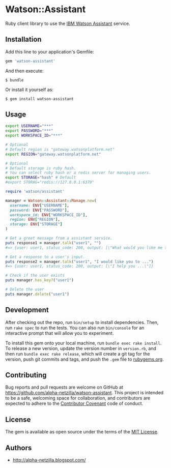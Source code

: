 # Watson::Assistant

Ruby client library to use the [IBM Watson Assistant][wc] service.

## Installation

Add this line to your application's Gemfile:

```ruby
gem 'watson-assistant'
```

And then execute:

    $ bundle

Or install it yourself as:

    $ gem install watson-assistant

## Usage
```sh
export USERNAME="***"
export PASSWORD="***"
export WORKSPACE_ID="***"

# Optional
# Default region is "gateway.watsonplatform.net"
export REGION="gateway.watsonplatform.net"

# Optional
# Default storage is ruby hash.
# You can select ruby hash or a redis server for managing users.
export STORAGE="hash" # Default
#export STORAG="redis://127.0.0.1:6379"
```

```ruby
require 'watson/assistant'

manager = Watson::Assistant::Manage.new(
  username: ENV["USERNAME"],
  password: ENV["PASSWORD"],
  workspace_id: ENV["WORKSPACE_ID"],
  region: ENV["REGION"],
  storage: ENV["STORAGE"]
)

# Get a greet message from a assistant service.
puts response1 = manager.talk("user1", "")
#=> {user: user1, status_code: 200, output: [\"What would you like me to do?\"]}

# Get a response to a user's input.
puts response2 = manager.talk("user1", "I would like you to ...")
#=> {user: user1, status_code: 200, output: [\"I help you ...\"]}

# Check if the user exists
puts manager.has_key?("user1")

# Delete the user
puts manager.delete("user1")
```

## Development

After checking out the repo, run `bin/setup` to install dependencies. Then, run `rake spec` to run the tests. You can also run `bin/console` for an interactive prompt that will allow you to experiment.

To install this gem onto your local machine, run `bundle exec rake install`. To release a new version, update the version number in `version.rb`, and then run `bundle exec rake release`, which will create a git tag for the version, push git commits and tags, and push the `.gem` file to [rubygems.org](https://rubygems.org).

## Contributing

Bug reports and pull requests are welcome on GitHub at https://github.com/alpha-netzilla/watson-assistant. This project is intended to be a safe, welcoming space for collaboration, and contributors are expected to adhere to the [Contributor Covenant](http://contributor-covenant.org) code of conduct.


## License

The gem is available as open source under the terms of the [MIT License](http://opensource.org/licenses/MIT).

## Authors
* http://alpha-netzilla.blogspot.com/

[wc]: http://www.ibm.com/watson/developercloud/doc/assistant/index.html
